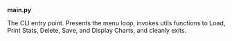 **main.py**

The CLI entry point. Presents the menu loop, invokes utils functions to Load, Print Stats, Delete, Save, and Display Charts, and cleanly exits.
